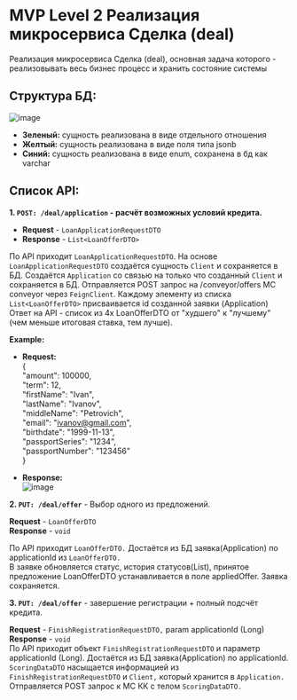 # MVP Level 2 Реализация микросервиса Сделка (deal)

Реализация микросервиса Сделка (deal), основная задача которого - реализовывать весь бизнес процесс и хранить состояние системы

## Структура БД: <br>
![image](https://github.com/AlekseyObukhov/conveyor/assets/133809437/90ec7837-15f5-4b45-b458-df6e2e7df8a8)

* **Зеленый:** сущность реализована в виде отдельного отношения <br>
* **Желтый:** сущность реализована в виде поля типа jsonb <br>
* **Синий:** сущность реализована в виде enum, сохранена в бд как varchar <br>

## Список API:
**1. `POST: /deal/application` - расчёт возможных условий кредита.** <br>
* **Request** - `LoanApplicationRequestDTO` <br>
* **Response** - `List<LoanOfferDTO>` <br>

По API приходит `LoanApplicationRequestDTO`. На основе `LoanApplicationRequestDTO` создаётся сущность `Client` и сохраняется в БД. Создаётся `Application` со связью на только что созданный `Client` и сохраняется в БД. Отправляется POST запрос на /conveyor/offers МС conveyor через `FeignClient`. Каждому элементу из списка `List<LoanOfferDTO>` присваивается id созданной заявки (Application) 
Ответ на API - список из 4х LoanOfferDTO от "худшего" к "лучшему" (чем меньше итоговая ставка, тем лучше). <br>

**Example:** <br>
* **Request:** <br>
{ <br>
  "amount": 100000, <br>
  "term": 12, <br>
  "firstName": "Ivan", <br>
  "lastName": "Ivanov", <br>
  "middleName": "Petrovich", <br>
  "email": "ivanov@gmail.com", <br>
  "birthdate": "1999-11-13", <br>
  "passportSeries": "1234", <br>
  "passportNumber": "123456" <br>
} <br>

* **Response:** <br>
![image](https://github.com/AlekseyObukhov/conveyor/assets/133809437/823fbdfa-00b3-429e-aeb3-7a97f34d5752)

**2. `PUT: /deal/offer`** - Выбор одного из предложений. 

**Request** - `LoanOfferDTO` <br>
**Response** - `void` <br>

По API приходит `LoanOfferDTO.` Достаётся из БД заявка(Application) по applicationId из `LoanOfferDTO.` <br>
В заявке обновляется статус, история статусов(List<ApplicationStatusHistoryDTO>), принятое предложение LoanOfferDTO устанавливается в поле appliedOffer. Заявка сохраняется. <br>

**3. `PUT: /deal/offer`** - завершение регистрации + полный подсчёт кредита. <br>

**Request** - `FinishRegistrationRequestDTO,` param applicationId (Long) <br>
**Response** - `void` <br>
По API приходит объект `FinishRegistrationRequestDTO` и параметр applicationId (Long). Достаётся из БД заявка(Application) по applicationId. `ScoringDataDTO` насыщается информацией из `FinishRegistrationRequestDTO` и `Client,` который хранится в `Application.` Отправляется POST запрос к МС КК с телом `ScoringDataDTO.` 

